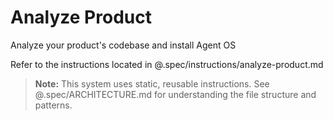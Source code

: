 # Analyze Product

Analyze your product's codebase and install Agent OS

Refer to the instructions located in @.spec/instructions/analyze-product.md

> **Note:** This system uses static, reusable instructions. See @.spec/ARCHITECTURE.md for understanding the file structure and patterns.
